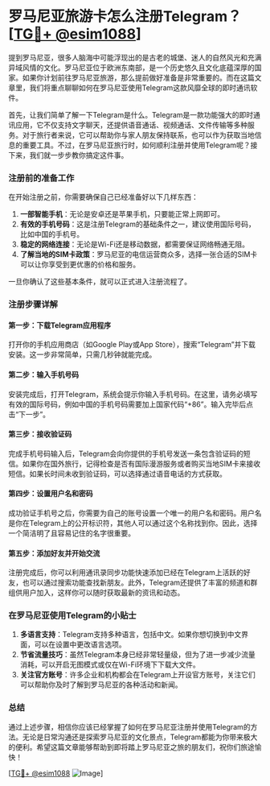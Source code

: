 # 罗马尼亚旅游卡怎么注册Telegram？[[TG💪+ @esim1088](https://t.me/s/esim1088)]

提到罗马尼亚，很多人脑海中可能浮现出的是古老的城堡、迷人的自然风光和充满异域风情的文化。罗马尼亚位于欧洲东南部，是一个历史悠久且文化底蕴深厚的国家。如果你计划前往罗马尼亚旅游，那么提前做好准备是非常重要的。而在这篇文章里，我们将重点聊聊如何在罗马尼亚使用Telegram这款风靡全球的即时通讯软件。

首先，让我们简单了解一下Telegram是什么。Telegram是一款功能强大的即时通讯应用，它不仅支持文字聊天，还提供语音通话、视频通话、文件传输等多种服务。对于旅行者来说，它可以帮助你与家人朋友保持联系，也可以作为获取当地信息的重要工具。不过，在罗马尼亚旅行时，如何顺利注册并使用Telegram呢？接下来，我们就一步步教你搞定这件事。

### 注册前的准备工作

在开始注册之前，你需要确保自己已经准备好以下几样东西：

1. **一部智能手机**：无论是安卓还是苹果手机，只要能正常上网即可。
2. **有效的手机号码**：这是注册Telegram的基础条件之一，建议使用国际号码，比如中国的手机号。
3. **稳定的网络连接**：无论是Wi-Fi还是移动数据，都需要保证网络畅通无阻。
4. **了解当地的SIM卡政策**：罗马尼亚的电信运营商众多，选择一张合适的SIM卡可以让你享受到更优惠的价格和服务。

一旦你确认了这些基本条件，就可以正式进入注册流程了。

### 注册步骤详解

#### 第一步：下载Telegram应用程序
打开你的手机应用商店（如Google Play或App Store），搜索“Telegram”并下载安装。这一步非常简单，只需几秒钟就能完成。

#### 第二步：输入手机号码
安装完成后，打开Telegram，系统会提示你输入手机号码。在这里，请务必填写有效的国际号码，例如中国的手机号码需要加上国家代码“+86”。输入完毕后点击“下一步”。

#### 第三步：接收验证码
完成手机号码输入后，Telegram会向你提供的手机号发送一条包含验证码的短信。如果你在国外旅行，记得检查是否有国际漫游服务或者购买当地SIM卡来接收短信。如果长时间未收到验证码，可以选择通过语音电话的方式获取。

#### 第四步：设置用户名和密码
成功验证手机号之后，你需要为自己的账号设置一个唯一的用户名和密码。用户名是你在Telegram上的公开标识符，其他人可以通过这个名称找到你。因此，选择一个简洁明了且容易记住的名字很重要。

#### 第五步：添加好友并开始交流
注册完成后，你可以利用通讯录同步功能快速添加已经在Telegram上活跃的好友，也可以通过搜索功能查找新朋友。此外，Telegram还提供了丰富的频道和群组供用户加入，这样你可以随时获取最新的资讯和动态。

### 在罗马尼亚使用Telegram的小贴士

1. **多语言支持**：Telegram支持多种语言，包括中文。如果你想切换到中文界面，可以在设置中更改语言选项。
2. **节省流量技巧**：虽然Telegram本身已经非常轻量级，但为了进一步减少流量消耗，可以开启无图模式或仅在Wi-Fi环境下下载大文件。
3. **关注官方账号**：许多企业和机构都会在Telegram上开设官方账号，关注它们可以帮助你及时了解到罗马尼亚的各种活动和新闻。

### 总结

通过上述步骤，相信你应该已经掌握了如何在罗马尼亚注册并使用Telegram的方法。无论是日常沟通还是探索罗马尼亚的文化景点，Telegram都能为你带来极大的便利。希望这篇文章能够帮助到即将踏上罗马尼亚之旅的朋友们，祝你们旅途愉快！

[[TG💪+ @esim1088](https://t.me/s/esim1088) ![Image](https://i.postimg.cc/4NQfJmqS/Snipaste-2025-05-13-00-14-12.png)]